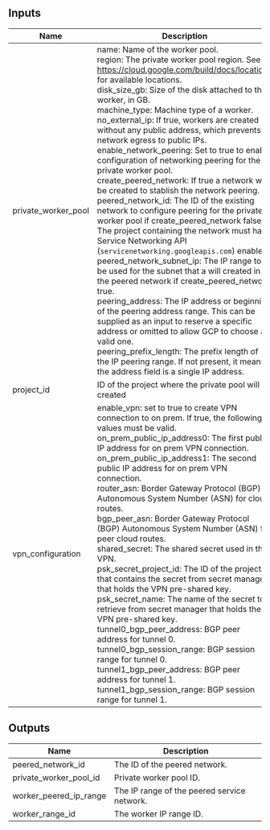 <!-- BEGINNING OF PRE-COMMIT-TERRAFORM DOCS HOOK -->
## Inputs

| Name | Description | Type | Default | Required |
|------|-------------|------|---------|:--------:|
| private\_worker\_pool | name: Name of the worker pool.<br>  region: The private worker pool region. See https://cloud.google.com/build/docs/locations for available locations.<br>  disk\_size\_gb: Size of the disk attached to the worker, in GB.<br>  machine\_type: Machine type of a worker.<br>  no\_external\_ip: If true, workers are created without any public address, which prevents network egress to public IPs.<br>  enable\_network\_peering: Set to true to enable configuration of networking peering for the private worker pool.<br>  create\_peered\_network: If true a network will be created to stablish the network peering.<br>  peered\_network\_id: The ID of the existing network to configure peering for the private worker pool if create\_peered\_network false. The project containing the network must have Service Networking API (`servicenetworking.googleapis.com`) enabled.<br>  peered\_network\_subnet\_ip: The IP range to be used for the subnet that a will created in the peered network if create\_peered\_network true.<br>  peering\_address: The IP address or beginning of the peering address range. This can be supplied as an input to reserve a specific address or omitted to allow GCP to choose a valid one.<br>  peering\_prefix\_length: The prefix length of the IP peering range. If not present, it means the address field is a single IP address. | <pre>object({<br>    name                     = optional(string, "")<br>    region                   = optional(string, "us-central1")<br>    disk_size_gb             = optional(number, 100)<br>    machine_type             = optional(string, "e2-medium")<br>    no_external_ip           = optional(bool, false)<br>    enable_network_peering   = optional(bool, false)<br>    create_peered_network    = optional(bool, false)<br>    peered_network_id        = optional(string, "")<br>    peered_network_subnet_ip = optional(string, "")<br>    peering_address          = optional(string, null)<br>    peering_prefix_length    = optional(number, 24)<br>  })</pre> | `{}` | no |
| project\_id | ID of the project where the private pool will be created | `string` | n/a | yes |
| vpn\_configuration | enable\_vpn: set to true to create VPN connection to on prem. If true, the following values must be valid.<br>  on\_prem\_public\_ip\_address0: The first public IP address for on prem VPN connection.<br>  on\_prem\_public\_ip\_address1: The second public IP address for on prem VPN connection.<br>  router\_asn: Border Gateway Protocol (BGP) Autonomous System Number (ASN) for cloud routes.<br>  bgp\_peer\_asn: Border Gateway Protocol (BGP) Autonomous System Number (ASN) for peer cloud routes.<br>  shared\_secret: The shared secret used in the VPN.<br>  psk\_secret\_project\_id: The ID of the project that contains the secret from secret manager that holds the VPN pre-shared key.<br>  psk\_secret\_name: The name of the secret to retrieve from secret manager that holds the VPN pre-shared key.<br>  tunnel0\_bgp\_peer\_address: BGP peer address for tunnel 0.<br>  tunnel0\_bgp\_session\_range: BGP session range for tunnel 0.<br>  tunnel1\_bgp\_peer\_address: BGP peer address for tunnel 1.<br>  tunnel1\_bgp\_session\_range: BGP session range for tunnel 1. | <pre>object({<br>    enable_vpn                 = optional(bool, false)<br>    on_prem_public_ip_address0 = optional(string, "")<br>    on_prem_public_ip_address1 = optional(string, "")<br>    router_asn                 = optional(number, 64515)<br>    bgp_peer_asn               = optional(number, 64513)<br>    psk_secret_project_id      = optional(string, "")<br>    psk_secret_name            = optional(string, "")<br>    tunnel0_bgp_peer_address   = optional(string, "")<br>    tunnel0_bgp_session_range  = optional(string, "")<br>    tunnel1_bgp_peer_address   = optional(string, "")<br>    tunnel1_bgp_session_range  = optional(string, "")<br>  })</pre> | `{}` | no |

## Outputs

| Name | Description |
|------|-------------|
| peered\_network\_id | The ID of the peered network. |
| private\_worker\_pool\_id | Private worker pool ID. |
| worker\_peered\_ip\_range | The IP range of the peered service network. |
| worker\_range\_id | The worker IP range ID. |

<!-- END OF PRE-COMMIT-TERRAFORM DOCS HOOK -->
